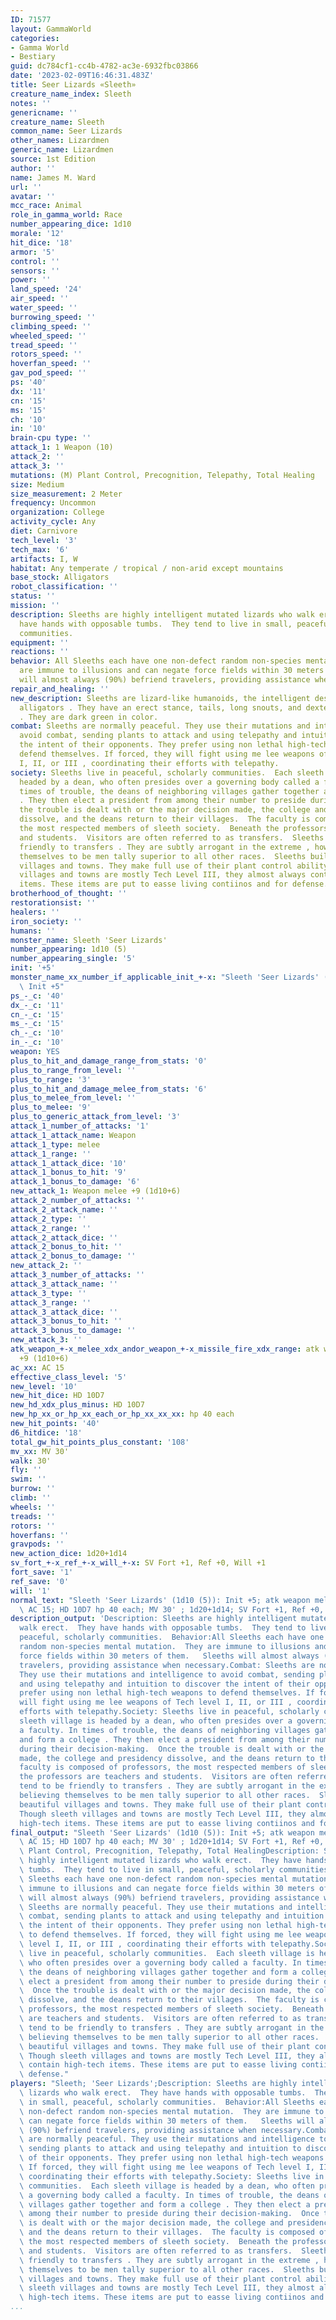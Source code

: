 ```yaml
---
ID: 71577
layout: GammaWorld
categories:
- Gamma World
- Bestiary
guid: dc784cf1-cc4b-4782-ac3e-6932fbc03866
date: '2023-02-09T16:46:31.483Z'
title: Seer Lizards «Sleeth»
creature_name_index: Sleeth
notes: ''
genericname: ''
creature_name: Sleeth
common_name: Seer Lizards
other_names: Lizardmen
generic_name: Lizardmen
source: 1st Edition
author: ''
name: James M. Ward
url: ''
avatar: ''
mcc_race: Animal
role_in_gamma_world: Race
number_appearing_dice: 1d10
morale: '12'
hit_dice: '18'
armor: '5'
control: ''
sensors: ''
power: ''
land_speed: '24'
air_speed: ''
water_speed: ''
burrowing_speed: ''
climbing_speed: ''
wheeled_speed: ''
tread_speed: ''
rotors_speed: ''
hoverfan_speed: ''
gav_pod_speed: ''
ps: '40'
dx: '11'
cn: '15'
ms: '15'
ch: '10'
in: '10'
brain-cpu type: ''
attack_1: 1 Weapon (10)
attack_2: ''
attack_3: ''
mutations: (M) Plant Control, Precognition, Telepathy, Total Healing
size: Medium
size_measurement: 2 Meter
frequency: Uncommon
organization: College
activity_cycle: Any
diet: Carnivore
tech_level: '3'
tech_max: '6'
artifacts: I, W
habitat: Any temperate / tropical / non-arid except mountains
base_stock: Alligators
robot_classification: ''
status: ''
mission: ''
description: Sleeths are highly intelligent mutated lizards who walk erect.  They
  have hands with opposable tumbs.  They tend to live in small, peaceful, scholarly
  communities.
equipment: ''
reactions: ''
behavior: All Sleeths each have one non-defect random non-species mental mutation.  They
  are immune to illusions and can negate force fields within 30 meters of them.   Sleeths
  will almost always (90%) befriend travelers, providing assistance when necessary.
repair_and_healing: ''
new_description: Sleeths are lizard-like humanoids, the intelligent descendants of
  alligators . They have an erect stance, tails, long snouts, and dexterous hands
  . They are dark green in color.
combat: Sleeths are normally peaceful. They use their mutations and intelligence to
  avoid combat, sending plants to attack and using telepathy and intuition to discover
  the intent of their opponents. They prefer using non lethal high-tech weapons to
  defend themselves. If forced, they will fight using me lee weapons of Tech level
  I, II, or III , coordinating their efforts with telepathy.
society: Sleeths live in peaceful, scholarly communities.  Each sleeth village is
  headed by a dean, who often presides over a governing body called a faculty. In
  times of trouble, the deans of neighboring villages gather together and form a college
  . They then elect a president from among their number to preside during their decision-making.  Once
  the trouble is dealt with or the major decision made, the college and presidency
  dissolve, and the deans return to their villages.  The faculty is composed of professors,
  the most respected members of sleeth society.  Beneath the professors are teachers
  and students.  Visitors are often referred to as transfers.  Sleeths tend to be
  friendly to transfers . They are subtly arrogant in the extreme , however, believing
  themselves to be men tally superior to all other races.  Sleeths build beautiful
  villages and towns. They make full use of their plant control ability. Though sleeth
  villages and towns are mostly Tech Level III, they almost always contain high-tech
  items. These items are put to easse living contiinos and for defense.
brotherhood_of_thought: ''
restorationsist: ''
healers: ''
iron_society: ''
humans: ''
monster_name: Sleeth 'Seer Lizards'
number_appearing: 1d10 (5)
number_appearing_single: '5'
init: '+5'
monster_name_xx_number_if_applicable_init_+-x: "Sleeth 'Seer Lizards' (1d10 (5)):\
  \ Init +5"
ps_-_c: '40'
dx_-_c: '11'
cn_-_c: '15'
ms_-_c: '15'
ch_-_c: '10'
in_-_c: '10'
weapon: YES
plus_to_hit_and_damage_range_from_stats: '0'
plus_to_range_from_level: ''
plus_to_range: '3'
plus_to_hit_and_damage_melee_from_stats: '6'
plus_to_melee_from_level: ''
plus_to_melee: '9'
plus_to_generic_attack_from_level: '3'
attack_1_number_of_attacks: '1'
attack_1_attack_name: Weapon
attack_1_type: melee
attack_1_range: ''
attack_1_attack_dice: '10'
attack_1_bonus_to_hit: '9'
attack_1_bonus_to_damage: '6'
new_attack_1: Weapon melee +9 (1d10+6)
attack_2_number_of_attacks: ''
attack_2_attack_name: ''
attack_2_type: ''
attack_2_range: ''
attack_2_attack_dice: ''
attack_2_bonus_to_hit: ''
attack_2_bonus_to_damage: ''
new_attack_2: ''
attack_3_number_of_attacks: ''
attack_3_attack_name: ''
attack_3_type: ''
attack_3_range: ''
attack_3_attack_dice: ''
attack_3_bonus_to_hit: ''
attack_3_bonus_to_damage: ''
new_attack_3: ''
atk_weapon_+-x_melee_xdx_andor_weapon_+-x_missile_fire_xdx_range: atk weapon melee
  +9 (1d10+6)
ac_xx: AC 15
effective_class_level: '5'
new_level: '10'
new_hit_dice: HD 10D7
new_hd_xdx_plus_minus: HD 10D7
new_hp_xx_or_hp_xx_each_or_hp_xx_xx_xx: hp 40 each
new_hit_points: '40'
d6_hitdice: '18'
total_gw_hit_points_plus_constant: '108'
mv_xx: MV 30'
walk: 30'
fly: ''
swim: ''
burrow: ''
climb: ''
wheels: ''
treads: ''
rotors: ''
hoverfans: ''
gravpods: ''
new_action_dice: 1d20+1d14
sv_fort_+-x_ref_+-x_will_+-x: SV Fort +1, Ref +0, Will +1
fort_save: '1'
ref_save: '0'
will: '1'
normal_text: "Sleeth 'Seer Lizards' (1d10 (5)): Init +5; atk weapon melee +9 (1d10+6);\
  \ AC 15; HD 10D7 hp 40 each; MV 30' ; 1d20+1d14; SV Fort +1, Ref +0, Will +1"
description_output: 'Description: Sleeths are highly intelligent mutated lizards who
  walk erect.  They have hands with opposable tumbs.  They tend to live in small,
  peaceful, scholarly communities.  Behavior:All Sleeths each have one non-defect
  random non-species mental mutation.  They are immune to illusions and can negate
  force fields within 30 meters of them.   Sleeths will almost always (90%) befriend
  travelers, providing assistance when necessary.Combat: Sleeths are normally peaceful.
  They use their mutations and intelligence to avoid combat, sending plants to attack
  and using telepathy and intuition to discover the intent of their opponents. They
  prefer using non lethal high-tech weapons to defend themselves. If forced, they
  will fight using me lee weapons of Tech level I, II, or III , coordinating their
  efforts with telepathy.Society: Sleeths live in peaceful, scholarly communities.  Each
  sleeth village is headed by a dean, who often presides over a governing body called
  a faculty. In times of trouble, the deans of neighboring villages gather together
  and form a college . They then elect a president from among their number to preside
  during their decision-making.  Once the trouble is dealt with or the major decision
  made, the college and presidency dissolve, and the deans return to their villages.  The
  faculty is composed of professors, the most respected members of sleeth society.  Beneath
  the professors are teachers and students.  Visitors are often referred to as transfers.  Sleeths
  tend to be friendly to transfers . They are subtly arrogant in the extreme , however,
  believing themselves to be men tally superior to all other races.  Sleeths build
  beautiful villages and towns. They make full use of their plant control ability.
  Though sleeth villages and towns are mostly Tech Level III, they almost always contain
  high-tech items. These items are put to easse living contiinos and for defense.'
final_output: "Sleeth 'Seer Lizards' (1d10 (5)): Init +5; atk weapon melee +9 (1d10+6);\
  \ AC 15; HD 10D7 hp 40 each; MV 30' ; 1d20+1d14; SV Fort +1, Ref +0, Will +1(M)\
  \ Plant Control, Precognition, Telepathy, Total HealingDescription: Sleeths are\
  \ highly intelligent mutated lizards who walk erect.  They have hands with opposable\
  \ tumbs.  They tend to live in small, peaceful, scholarly communities.  Behavior:All\
  \ Sleeths each have one non-defect random non-species mental mutation.  They are\
  \ immune to illusions and can negate force fields within 30 meters of them.   Sleeths\
  \ will almost always (90%) befriend travelers, providing assistance when necessary.Combat:\
  \ Sleeths are normally peaceful. They use their mutations and intelligence to avoid\
  \ combat, sending plants to attack and using telepathy and intuition to discover\
  \ the intent of their opponents. They prefer using non lethal high-tech weapons\
  \ to defend themselves. If forced, they will fight using me lee weapons of Tech\
  \ level I, II, or III , coordinating their efforts with telepathy.Society: Sleeths\
  \ live in peaceful, scholarly communities.  Each sleeth village is headed by a dean,\
  \ who often presides over a governing body called a faculty. In times of trouble,\
  \ the deans of neighboring villages gather together and form a college . They then\
  \ elect a president from among their number to preside during their decision-making.\
  \  Once the trouble is dealt with or the major decision made, the college and presidency\
  \ dissolve, and the deans return to their villages.  The faculty is composed of\
  \ professors, the most respected members of sleeth society.  Beneath the professors\
  \ are teachers and students.  Visitors are often referred to as transfers.  Sleeths\
  \ tend to be friendly to transfers . They are subtly arrogant in the extreme , however,\
  \ believing themselves to be men tally superior to all other races.  Sleeths build\
  \ beautiful villages and towns. They make full use of their plant control ability.\
  \ Though sleeth villages and towns are mostly Tech Level III, they almost always\
  \ contain high-tech items. These items are put to easse living contiinos and for\
  \ defense."
players: "Sleeth; 'Seer Lizards';Description: Sleeths are highly intelligent mutated\
  \ lizards who walk erect.  They have hands with opposable tumbs.  They tend to live\
  \ in small, peaceful, scholarly communities.  Behavior:All Sleeths each have one\
  \ non-defect random non-species mental mutation.  They are immune to illusions and\
  \ can negate force fields within 30 meters of them.   Sleeths will almost always\
  \ (90%) befriend travelers, providing assistance when necessary.Combat: Sleeths\
  \ are normally peaceful. They use their mutations and intelligence to avoid combat,\
  \ sending plants to attack and using telepathy and intuition to discover the intent\
  \ of their opponents. They prefer using non lethal high-tech weapons to defend themselves.\
  \ If forced, they will fight using me lee weapons of Tech level I, II, or III ,\
  \ coordinating their efforts with telepathy.Society: Sleeths live in peaceful, scholarly\
  \ communities.  Each sleeth village is headed by a dean, who often presides over\
  \ a governing body called a faculty. In times of trouble, the deans of neighboring\
  \ villages gather together and form a college . They then elect a president from\
  \ among their number to preside during their decision-making.  Once the trouble\
  \ is dealt with or the major decision made, the college and presidency dissolve,\
  \ and the deans return to their villages.  The faculty is composed of professors,\
  \ the most respected members of sleeth society.  Beneath the professors are teachers\
  \ and students.  Visitors are often referred to as transfers.  Sleeths tend to be\
  \ friendly to transfers . They are subtly arrogant in the extreme , however, believing\
  \ themselves to be men tally superior to all other races.  Sleeths build beautiful\
  \ villages and towns. They make full use of their plant control ability. Though\
  \ sleeth villages and towns are mostly Tech Level III, they almost always contain\
  \ high-tech items. These items are put to easse living contiinos and for defense.|"
...
```

